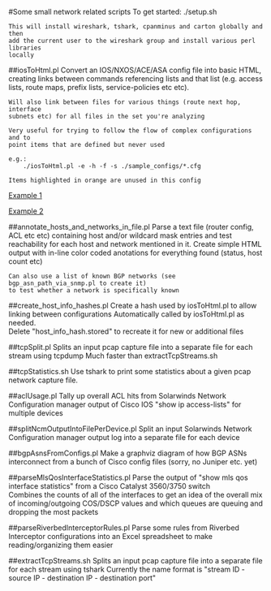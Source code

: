 #Some small network related scripts
	To get started:
		./setup.sh   

	This will install wireshark, tshark, cpanminus and carton globally and then
	add the current user to the wireshark group and install various perl libraries
	locally

##iosToHtml.pl
	Convert an IOS/NXOS/ACE/ASA config file into basic HTML, creating links 
	between commands referencing lists and that list (e.g. access lists, 
	route maps, prefix lists, service-policies etc etc).
	
	Will also link between files for various things (route next hop, interface
	subnets etc) for all files in the set you're analyzing

	Very useful for trying to follow the flow of complex configurations and to
	point items that are defined but never used

	e.g.:
		./iosToHtml.pl -e -h -f -s ./sample_configs/*.cfg
		
	Items highlighted in orange are unused in this config
	
[Example 1](http://htmlpreview.github.com/?https://github.com/jlmcgraw/networkUtilities/blob/master/ios_to_html_examples/html_test_case_1.cfg.html)
	
[Example 2](http://htmlpreview.github.com/?https://github.com/jlmcgraw/networkUtilities/blob/master/ios_to_html_examples/html_test_case_10.cfg.html)

##annotate_hosts_and_networks_in_file.pl
	Parse a text file (router config, ACL etc etc) containing host and/or 
	wildcard mask entries and test reachability for each host and network 
	mentioned in it.  Create simple HTML output with in-line color coded 
	anotations for everything found (status, host count etc)

	Can also use a list of known BGP networks (see bgp_asn_path_via_snmp.pl to create it) 
	to test whether a network is specifically known 

##create_host_info_hashes.pl
	Create a hash used by iosToHtml.pl to allow linking between configurations
	Automatically called by iosToHtml.pl as needed.  
	Delete "host_info_hash.stored" to recreate it for new or additional files

##tcpSplit.pl
	Splits an input pcap capture file into a separate file for each stream using
	tcpdump
	Much faster than extractTcpStreams.sh

##tcpStatistics.sh
	Use tshark to print some statistics about a given pcap network capture file.
	
##aclUsage.pl
	Tally up overall ACL hits from Solarwinds Network Configuration manager 
	output of Cisco IOS "show ip access-lists" for multiple devices

##splitNcmOutputIntoFilePerDevice.pl
	Split an input Solarwinds Network Configuration manager output log into a 
	separate file for each device
        
##bgpAsnsFromConfigs.pl
	Make a graphviz diagram of how BGP ASNs interconnect from a bunch of Cisco 
	config files (sorry, no Juniper etc. yet)

##parseMlsQosInterfaceStatistics.pl
	Parse the output of "show mls qos interface statistics" from a Cisco Catalyst
	 3560/3750 switch	
	Combines the counts of all of the interfaces to get an idea of the overall
	 mix of incoming/outgoing COS/DSCP values and which queues are queuing and 
   	 dropping the most packets

##parseRiverbedInterceptorRules.pl
	Parse some rules from Riverbed Interceptor configurations into an Excel 
	spreadsheet to make reading/organizing them easier


##extractTcpStreams.sh
	Splits an input pcap capture file into a separate file for each stream using tshark
	Currently the name format is "stream ID - source IP - destination IP - destination port"
